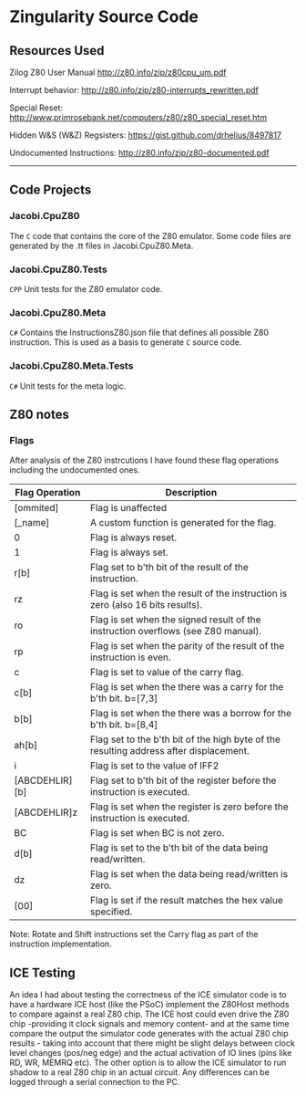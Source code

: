 # Zingularity Source Code

## Resources Used

Zilog Z80 User Manual
http://z80.info/zip/z80cpu_um.pdf

Interrupt behavior:
http://z80.info/zip/z80-interrupts_rewritten.pdf

Special Reset:
http://www.primrosebank.net/computers/z80/z80_special_reset.htm

Hidden W&S (W&Z) Regsisters:
https://gist.github.com/drhelius/8497817

Undocumented Instructions:
http://z80.info/zip/z80-documented.pdf

---

## Code Projects

### Jacobi.CpuZ80

The `C` code that contains the core of the Z80 emulator.
Some code files are generated by the .tt files in Jacobi.CpuZ80.Meta.

### Jacobi.CpuZ80.Tests

`CPP`
Unit tests for the Z80 emulator code.

### Jacobi.CpuZ80.Meta

`C#`
Contains the InstructionsZ80.json file that defines all possible Z80 instruction.
This is used as a basis to generate `C` source code.

### Jacobi.CpuZ80.Meta.Tests

`C#`
Unit tests for the meta logic.

## Z80 notes

### Flags

After analysis of the Z80 instrcutions I have found these flag operations including the undocumented ones.

| Flag Operation   | Description   |
|-------------|--------------|
| [ommited] | Flag is unaffected
| [_name] | A custom function is generated for the flag.
| 0 | Flag is always reset.
| 1 | Flag is always set.
| r[b] | Flag set to b'th bit of the result of the instruction.
| rz | Flag is set when the result of the instruction is zero (also 16 bits results).
| ro | Flag is set when the signed result of the instruction overflows (see Z80 manual).
| rp | Flag is set when the parity of the result of the instruction is even.
| c | Flag is set to value of the carry flag.
| c[b] | Flag is set when the there was a carry for the b'th bit. b=[7,3]
| b[b] | Flag is set when the there was a borrow for the b'th bit. b=[8,4]
| ah[b] | Flag set to the b'th bit of the high byte of the resulting address after displacement.
| i | Flag is set to the value of IFF2
| [ABCDEHLIR][b] | Flag set to b'th bit of the register before the instruction is executed.
| [ABCDEHLIR]z | Flag is set when the register is zero before the instruction is executed.
| BC | Flag is set when BC is not zero.
| d[b] | Flag is set to the b'th bit of the data being read/written.
| dz | Flag is set when the data being read/written is zero.
| [00] | Flag is set if the result matches the hex value specified.


Note: Rotate and Shift instructions set the Carry flag as part of the instruction implementation.


## ICE Testing

An idea I had about testing the correctness of the ICE simulator code is to have a hardware ICE host 
(like the PSoC) implement the Z80Host methods to compare against a real Z80 chip. The ICE host could 
even drive the Z80 chip -providing it clock signals and memory content- and at the same time compare 
the output the simulator code generates with the actual Z80 chip results - taking into account that 
there might be slight delays between clock level changes (pos/neg edge) and the actual activation of
IO lines (pins like RD, WR, MEMRQ etc).
The other option is to allow the ICE simulator to run shadow to a real Z80 chip in an actual circuit.
Any differences can be logged through a serial connection to the PC.
